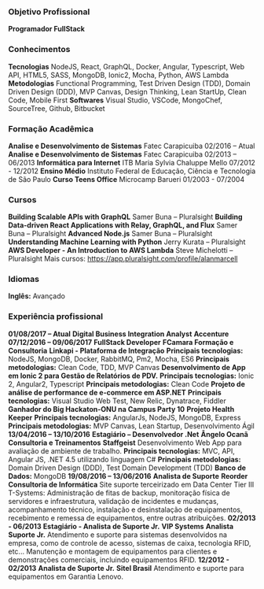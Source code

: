 ### Objetivo Profissional

**Programador FullStack**

### Conhecimentos

**Tecnologias** NodeJS, React, GraphQL, Docker, Angular, Typescript, Web API, HTML5, SASS, MongoDB, Ionic2, Mocha, Python, AWS Lambda **Metodologias** Functional Programming, Test Driven Design (TDD), Domain Driven Design (DDD), MVP Canvas, Design Thinking, Lean StartUp, Clean Code, Mobile First **Softwares** Visual Studio, VSCode, MongoChef, SourceTree, Github, Bitbucket

### Formação Acadêmica

**Analise e Desenvolvimento de Sistemas** Fatec Carapicuiba 02/2016 – Atual **Analise e Desenvolvimento de Sistemas** Fatec Carapicuiba 02/2013 – 06/2013 **Informática para Internet** ITB Maria Sylvia Chaluppe Mello 07/2012 - 12/2012 **Ensino Médio** Instituto Federal de Educação, Ciência e Tecnologia de São Paulo **Curso Teens Office** Microcamp Barueri 01/2003 - 07/2004

### Cursos

**Building Scalable APIs with GraphQL** Samer Buna – Pluralsight **Building Data-driven React Applications with Relay, GraphQL, and Flux** Samer Buna – Pluralsight **Advanced Node.js** Samer Buna – Pluralsight **Understanding Machine Learning with Python** Jerry Kurata – Pluralsight **AWS Developer - An Introduction to AWS Lambda** Steve Michelotti – Pluralsight Mais cursos: https://app.pluralsight.com/profile/alanmarcell

### Idiomas

**Inglês:** Avançado

### Experiência profissional

**01/08/2017 – Atual** **Digital Business Integration Analyst** **Accenture** **07/12/2016 – 09/06/2017** **FullStack Developer** **FCamara Formação e Consultoria** **Linkapi - Plataforma de Integração** **Principais tecnologias:** NodeJS, MongoDB, Docker, RabbitMQ, Pm2, Mocha, ES6 **Principais metodologias:** Clean Code, TDD, MVP Canvas **Desenvolvimento de App em Ionic 2 para Gestão de Relatórios de PDV.** **Principais tecnologias:** Ionic 2, Angular2, Typescript **Principais metodologias:** Clean Code **Projeto de análise de performance de e-commerce em ASP.NET** **Principais tecnologias:** Visual Studio Web Test, New Relic, Dynatrace, Fiddler **Ganhador do Big Hackaton-ONU na Campus Party 10** **Projeto Health Keeper** **Principais tecnologias:** AngularJs, NodeJS, MongoDB, Express **Principais metodologias:** MVP Canvas, Lean Startup, Desenvolvimento Ágil **13/04/2016 – 13/10/2016** **Estagiário – Desenvolvedor .Net** **Ângelo Ocanã Consultoria e Treinamentos** **Staffgeist** Desenvolvimento Web App para avaliação de ambiente de trabalho. **Principais tecnologias:** MVC, API, Angular JS, .NET 4.5 utilizando linguagem C# **Principais metodologias:** Domain Driven Design (DDD), Test Domain Development (TDD) **Banco de Dados:** MongoDB **19/08/2016 – 13/06/2016** **Analista de Suporte** **Reorder Consultoria de Informática** Site suporte terceirizado em Data Center Tier III T-Systems: Administração de fitas de backup, monitoração física de servidores e infraestrutura, validação de incidentes e mudanças, acompanhamento técnico, instalação e desinstalação de equipamentos, recebimento e remessa de equipamentos, entre outras atribuições. **02/2013 - 06/2013** **Estagiário - Analista de Suporte Jr.** **VIP Systems** **Analista Suporte Jr.** Atendimento e suporte para sistemas desenvolvidos na empresa, como de controle de acesso, sistemas de caixa, tecnologia RFID, etc... Manutenção e montagem de equipamentos para clientes e demonstrações comerciais, incluindo equipamentos RFID. **12/2012 - 02/2013** **Analista de Suporte Jr.** **Sitel Brasil** Atendimento e suporte para equipamentos em Garantia Lenovo.

